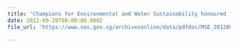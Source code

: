 ```yaml
---
title: 'Champions for Environmental and Water Sustainability honoured for Outstanding Achievements'
date: 2012-09-28T00:00:00.000Z
file_url: 'https://www.nas.gov.sg/archivesonline/data/pdfdoc/MSE_20120928001.pdf'

---
```


